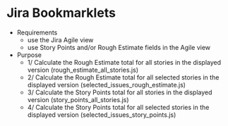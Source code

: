 Jira Bookmarklets
=================

* Requirements
	 * use the Jira Agile view
	 * use Story Points and/or Rough Estimate fields in the Agile view
* Purpose
	* 1/ Calculate the Rough Estimate total for all stories in the displayed version (rough_estimate_all_stories.js)
	* 2/ Calculate the Rough Estimate total for all selected stories in the displayed version (selected_issues_rough_estimate.js)
	* 3/ Calculate the Story Points total for all stories in the displayed version (story_points_all_stories.js)
	* 4/ Calculate the Story Points total for all selected stories in the displayed version (selected_issues_story_points.js)
